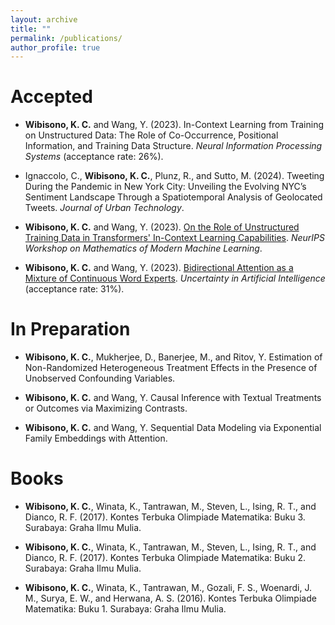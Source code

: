 ```yaml
---
layout: archive
title: ""
permalink: /publications/
author_profile: true
---
```


Accepted
======
* **Wibisono, K. C.** and Wang, Y. (2023). In-Context Learning from Training on Unstructured Data: The Role of Co-Occurrence, Positional Information, and Training Data Structure. _Neural Information Processing Systems_ (acceptance rate: 26%).

* Ignaccolo, C., **Wibisono, K. C.**, Plunz, R., and Sutto, M. (2024). Tweeting During the Pandemic in New York City: Unveiling the Evolving NYC’s Sentiment Landscape Through a Spatiotemporal Analysis of Geolocated Tweets. _Journal of Urban Technology_.

* **Wibisono, K. C.** and Wang, Y. (2023). [On the Role of Unstructured Training Data in Transformers' In-Context Learning Capabilities](http://k-wib.github.io/files/icl_paper.pdf). _NeurIPS Workshop on Mathematics of Modern Machine Learning_.

* **Wibisono, K. C.** and Wang, Y. (2023). [Bidirectional Attention as a Mixture of Continuous Word Experts](http://k-wib.github.io/files/attn_paper.pdf). _Uncertainty in Artificial Intelligence_ (acceptance rate: 31%).

In Preparation
======
* **Wibisono, K. C.**, Mukherjee, D., Banerjee, M., and Ritov, Y. Estimation of Non-Randomized Heterogeneous Treatment Effects in the Presence of Unobserved Confounding Variables.

* **Wibisono, K. C.** and Wang, Y. Causal Inference with Textual Treatments or Outcomes via Maximizing Contrasts.

* **Wibisono, K. C.** and Wang, Y. Sequential Data Modeling via Exponential Family Embeddings with Attention.

Books
=====
* **Wibisono, K. C.**, Winata, K., Tantrawan, M., Steven, L., Ising, R. T., and Dianco, R. F. (2017). Kontes Terbuka Olimpiade Matematika: Buku 3. Surabaya: Graha Ilmu Mulia.

* **Wibisono, K. C.**, Winata, K., Tantrawan, M., Steven, L., Ising, R. T., and Dianco, R. F. (2017). Kontes Terbuka Olimpiade Matematika: Buku 2. Surabaya: Graha Ilmu Mulia.

* **Wibisono, K. C.**, Winata, K., Tantrawan, M., Gozali, F. S., Woenardi, J. M., Surya, E. W., and Herwana, A. S. (2016). Kontes Terbuka Olimpiade Matematika: Buku 1. Surabaya: Graha Ilmu Mulia.
